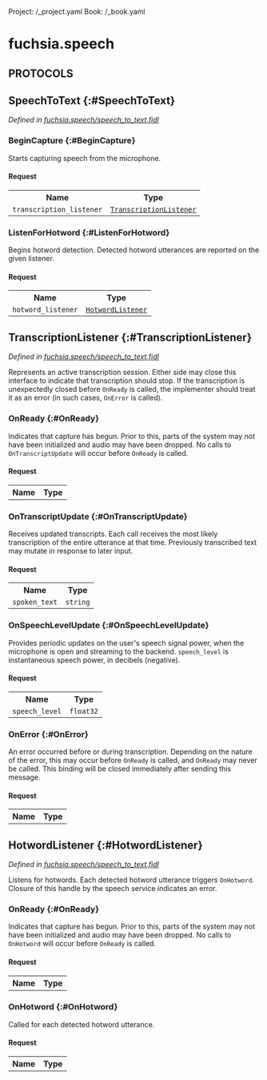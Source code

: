 Project: /_project.yaml
Book: /_book.yaml

# fuchsia.speech


## **PROTOCOLS**

## SpeechToText {:#SpeechToText}
*Defined in [fuchsia.speech/speech_to_text.fidl](https://fuchsia.googlesource.com/fuchsia/+/master/sdk/fidl/fuchsia.speech/speech_to_text.fidl#8)*


### BeginCapture {:#BeginCapture}

 Starts capturing speech from the microphone.

#### Request
<table>
    <tr><th>Name</th><th>Type</th></tr>
    <tr>
            <td><code>transcription_listener</code></td>
            <td>
                <code><a class='link' href='#TranscriptionListener'>TranscriptionListener</a></code>
            </td>
        </tr></table>



### ListenForHotword {:#ListenForHotword}

 Begins hotword detection. Detected hotword utterances are reported on the
 given listener.

#### Request
<table>
    <tr><th>Name</th><th>Type</th></tr>
    <tr>
            <td><code>hotword_listener</code></td>
            <td>
                <code><a class='link' href='#HotwordListener'>HotwordListener</a></code>
            </td>
        </tr></table>



## TranscriptionListener {:#TranscriptionListener}
*Defined in [fuchsia.speech/speech_to_text.fidl](https://fuchsia.googlesource.com/fuchsia/+/master/sdk/fidl/fuchsia.speech/speech_to_text.fidl#21)*

 Represents an active transcription session. Either side may close this
 interface to indicate that transcription should stop. If the transcription is
 unexpectedly closed before `OnReady` is called, the implementer should treat
 it as an error (in such cases, `OnError` is called).

### OnReady {:#OnReady}

 Indicates that capture has begun. Prior to this, parts of the system may
 not have been initialized and audio may have been dropped. No calls to
 `OnTranscriptUpdate` will occur before `OnReady` is called.

#### Request
<table>
    <tr><th>Name</th><th>Type</th></tr>
    </table>



### OnTranscriptUpdate {:#OnTranscriptUpdate}

 Receives updated transcripts. Each call receives the most likely
 transcription of the entire utterance at that time. Previously transcribed
 text may mutate in response to later input.

#### Request
<table>
    <tr><th>Name</th><th>Type</th></tr>
    <tr>
            <td><code>spoken_text</code></td>
            <td>
                <code>string</code>
            </td>
        </tr></table>



### OnSpeechLevelUpdate {:#OnSpeechLevelUpdate}

 Provides periodic updates on the user's speech signal power, when the
 microphone is open and streaming to the backend.
 `speech_level` is instantaneous speech power, in decibels (negative).

#### Request
<table>
    <tr><th>Name</th><th>Type</th></tr>
    <tr>
            <td><code>speech_level</code></td>
            <td>
                <code>float32</code>
            </td>
        </tr></table>



### OnError {:#OnError}

 An error occurred before or during transcription. Depending on the nature
 of the error, this may occur before `OnReady` is called, and `OnReady` may
 never be called. This binding will be closed immediately after sending this
 message.

#### Request
<table>
    <tr><th>Name</th><th>Type</th></tr>
    </table>



## HotwordListener {:#HotwordListener}
*Defined in [fuchsia.speech/speech_to_text.fidl](https://fuchsia.googlesource.com/fuchsia/+/master/sdk/fidl/fuchsia.speech/speech_to_text.fidl#46)*

 Listens for hotwords. Each detected hotword utterance triggers `OnHotword`.
 Closure of this handle by the speech service indicates an error.

### OnReady {:#OnReady}

 Indicates that capture has begun. Prior to this, parts of the system may
 not have been initialized and audio may have been dropped. No calls to
 `OnHotword` will occur before `OnReady` is called.

#### Request
<table>
    <tr><th>Name</th><th>Type</th></tr>
    </table>



### OnHotword {:#OnHotword}

 Called for each detected hotword utterance.

#### Request
<table>
    <tr><th>Name</th><th>Type</th></tr>
    </table>

















